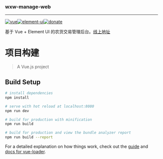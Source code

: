 ### wxw-manage-web

---

<a href="https://github.com/vuejs/vue"><img src="https://img.shields.io/badge/vue-2.6.10-brightgreen.svg" alt="vue"></a><a href="https://github.com/ElemeFE/element"><img src="https://img.shields.io/badge/element--ui-2.8.2-brightgreen.svg" alt="element-ui"></a><a href="https://lin-xin.gitee.io/example/work/#/donate"><img src="https://img.shields.io/badge/%24-donate-ff69b4.svg" alt="donate"></a>

基于 Vue + Element UI 的农货交易管理后台。[线上地址](https://blog.wxw.plus/wxw-manage-web/#/)


# 项目构建

> A Vue.js project

## Build Setup

``` bash
# install dependencies
npm install

# serve with hot reload at localhost:8080
npm run dev

# build for production with minification
npm run build

# build for production and view the bundle analyzer report
npm run build --report
```

For a detailed explanation on how things work, check out the [guide](http://vuejs-templates.github.io/webpack/) and [docs for vue-loader](http://vuejs.github.io/vue-loader).
